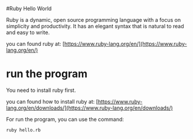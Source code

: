 #Ruby Hello World

Ruby is a dynamic, open source programming language with a focus on simplicity and productivity. It has an elegant syntax that is natural to read and easy to write.

you can found ruby at: [https://www.ruby-lang.org/en/](https://www.ruby-lang.org/en/)

# run the program

You need to install ruby first.

you can found how to install ruby at: [https://www.ruby-lang.org/en/downloads/](https://www.ruby-lang.org/en/downloads/)

For run the program, you can use the command:

```
ruby hello.rb
```